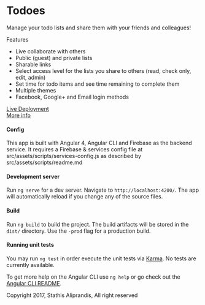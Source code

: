 # Todoes

Manage your todo lists and share them with your friends and colleagues!


Features
* Live collaborate with others
* Public (guest) and private lists
* Sharable links
* Select access level for the lists you share to others (read, check only, edit, admin)
* Set time for todo items and see time remaining to complete them
* Multiple themes
* Facebook, Google+ and Email login methods


[Live Deployment](https://sharetodolist.eu/)<br>
[More info](https://alistat.eu/webapp/share-todo-list) 


#### Config
This app is built with Angular 4, Angular CLI and Firebase as the backend service.
It requires a Firebase & services config file at src/assets/scripts/services-config.js
as described by  src/assets/scripts/readme.md


#### Development server
Run `ng serve` for a dev server. Navigate to `http://localhost:4200/`. The app will automatically reload if you change any of the source files.


#### Build
Run `ng build` to build the project. The build artifacts will be stored in the `dist/` directory. Use the `-prod` flag for a production build.


#### Running unit tests
You may run `ng test` in order execute the unit tests via [Karma](https://karma-runner.github.io).
No tests are currently available.


To get more help on the Angular CLI use `ng help` or go check out the [Angular CLI README](https://github.com/angular/angular-cli/blob/master/README.md).

Copyright 2017, Stathis Aliprandis, All right reserved
